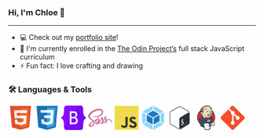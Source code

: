 ### Hi, I'm Chloe 👋

***
- 💻 Check out my [portfolio site](https://ghost-goblin.github.io/chloeurisohn)!
- 🌱 I'm currently enrolled in the [The Odin Project’s](https://www.theodinproject.com/paths/full-stack-javascript/courses/javascript) full stack JavaScript curriculum
- ⚡ Fun fact: I love crafting and drawing

### 🛠 Languages & Tools

<div float="left">
  <img src="https://raw.githubusercontent.com/devicons/devicon/master/icons/html5/html5-original.svg" alt="HTML" width="50" />
  <img src="https://raw.githubusercontent.com/devicons/devicon/master/icons/css3/css3-original.svg" alt="CSS" width="50" />
  <img src="https://raw.githubusercontent.com/devicons/devicon/master/icons/bootstrap/bootstrap-original.svg" alt="Bootstrap" width="50" />
  <img src="https://raw.githubusercontent.com/devicons/devicon/master/icons/sass/sass-original.svg" alt="SASS" width="50" />
  <img src="https://raw.githubusercontent.com/devicons/devicon/master/icons/javascript/javascript-original.svg" alt="JavaScript" width="50" />
  <img src="https://raw.githubusercontent.com/devicons/devicon/master/icons/webpack/webpack-original.svg" alt="Webpack" width="50" />
  <img src="https://raw.githubusercontent.com/devicons/devicon/master/icons/bash/bash-original.svg" alt="Bash" width="50" />
  <img src="https://raw.githubusercontent.com/devicons/devicon/master/icons/jenkins/jenkins-original.svg" alt="Jenkins" width="50" />
  <img src="https://raw.githubusercontent.com/devicons/devicon/master/icons/git/git-original.svg" alt="Git" width="50" />
</div>
